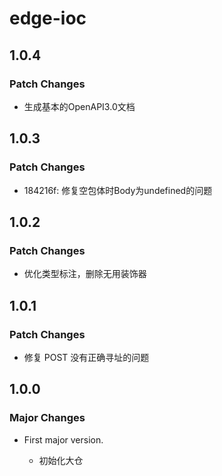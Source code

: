 # edge-ioc

## 1.0.4

### Patch Changes

- 生成基本的OpenAPI3.0文档

## 1.0.3

### Patch Changes

- 184216f: 修复空包体时Body为undefined的问题

## 1.0.2

### Patch Changes

- 优化类型标注，删除无用装饰器

## 1.0.1

### Patch Changes

- 修复 POST 没有正确寻址的问题

## 1.0.0

### Major Changes

- First major version.

  - 初始化大仓
